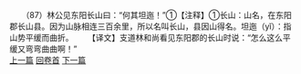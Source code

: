 　　（87）林公见东阳长山曰：“何其坦迤！”①【注释】①长山：山名，在东阳郡长山县。因为山脉相连三百余里，所以名叫长山，县因山得名。坦迤（yǐ）：指山势平缓而曲折。
　　【译文】支道林和尚看见东阳郡的长山时说：“怎么这么平缓又弯弯曲曲啊！”
<br>[上一篇](02_086) [回卷首](02_000) [下一篇](02_088)
